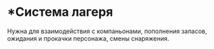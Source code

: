 # *Cистема лагеря

  

Нужна для взаимодействия с компаньонами, пополнения запасов, ожидания и прокачки персонажа, смены снаряжения.
